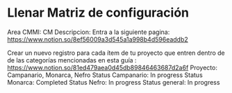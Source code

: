 # Llenar Matriz de configuración

Area CMMI: CM
Descripcion: Entra a la siguiente pagina: https://www.notion.so/8ef56009a3d545a1a998b4d596eaddb2 

Crear  un nuevo registro para cada ítem de tu proyecto que entren dentro de de las categorías mencionadas en esta guía :
https://www.notion.so/81ed479aea0d45db89846463687d2a6f 
Proyecto: Campanario, Monarca, Nefro
Status Campanario: In progress
Status Monarca: Completed
Status Nefro: In progress
Status general: In progress